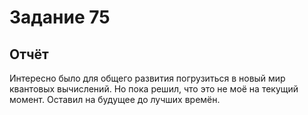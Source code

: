 # Задание 75

## Отчёт

Интересно было для общего развития погрузиться в новый мир квантовых вычислений. Но пока решил, что это не моё на
текущий момент. Оставил на будущее до лучших времён.
